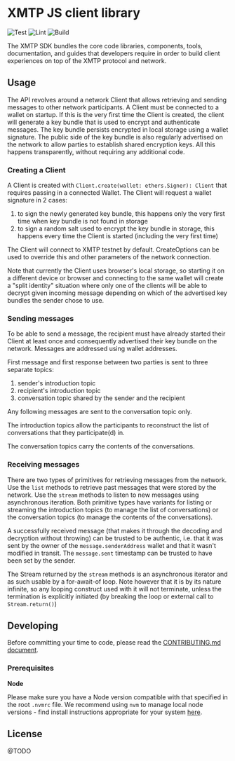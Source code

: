 # XMTP JS client library

![Test](https://github.com/xmtp/xmtp-js/actions/workflows/test.yml/badge.svg)
![Lint](https://github.com/xmtp/xmtp-js/actions/workflows/lint.yml/badge.svg)
![Build](https://github.com/xmtp/xmtp-js/actions/workflows/build.yml/badge.svg)

The XMTP SDK bundles the core code libraries, components, tools, documentation, and guides that developers require in order to build client experiences on top of the XMTP protocol and network.

## Usage

The API revolves around a network Client that allows retrieving and sending messages to other network participants. A Client must be connected to a wallet on startup. If this is the very first time the Client is created, the client will generate a key bundle that is used to encrypt and authenticate messages. The key bundle persists encrypted in local storage using a wallet signature. The public side of the key bundle is also regularly advertised on the network to allow parties to establish shared encryption keys. All this happens transparently, without requiring any additional code.

### Creating a Client

A Client is created with `Client.create(wallet: ethers.Signer): Client` that requires passing in a connected Wallet. The Client will request a wallet signature in 2 cases:

1. to sign the newly generated key bundle, this happens only the very first time when key bundle is not found in storage
2. to sign a random salt used to encrypt the key bundle in storage, this happens every time the Client is started (including the very first time)

The Client will connect to XMTP testnet by default. CreateOptions can be used to override this and other parameters of the network connection.

Note that currently the Client uses browser's local storage, so starting it on a different device or browser and connecting to the same wallet will create a "split identity" situation where only one of the clients will be able to decrypt given incoming message depending on which of the advertised key bundles the sender chose to use.

### Sending messages

To be able to send a message, the recipient must have already started their Client at least once and consequently advertised their key bundle on the network. Messages are addressed using wallet addresses.

First message and first response between two parties is sent to three separate topics:

1. sender's introduction topic
2. recipient's introduction topic
3. conversation topic shared by the sender and the recipient

Any following messages are sent to the conversation topic only.

The introduction topics allow the participants to reconstruct the list of conversations that they participate(d) in.

The conversation topics carry the contents of the conversations.

### Receiving messages

There are two types of primitives for retrieving messages from the network. Use the `list` methods to retrieve past messages that were stored by the network. Use the `stream` methods to listen to new messages using asynchronous iteration. Both primitive types have variants for listing or streaming the introduction topics (to manage the list of conversations) or the conversation topics (to manage the contents of the conversations).

A successfully received message (that makes it through the decoding and decryption without throwing) can be trusted to be authentic, i.e. that it was sent by the owner of the `message.senderAddress` wallet and that it wasn't modified in transit. The `message.sent` timestamp can be trusted to have been set by the sender.

The Stream returned by the `stream` methods is an asynchronous iterator and as such usable by a for-await-of loop. Note however that it is by its nature infinite, so any looping construct used with it will not terminate, unless the termination is explicitly initiated (by breaking the loop or external call to `Stream.return()`)

## Developing

Before committing your time to code, please read the [CONTRIBUTING.md document](https://github.com/xmtp/xmtp-js/blob/main/CONTRIBUTING.md).

### Prerequisites

**Node**

Please make sure you have a Node version compatible with that specified in the root `.nvmrc` file. We recommend using `nvm` to manage local node versions - find install instructions appropriate for your system [here](https://github.com/nvm-sh/nvm#installing-and-updating).

## License

@TODO
